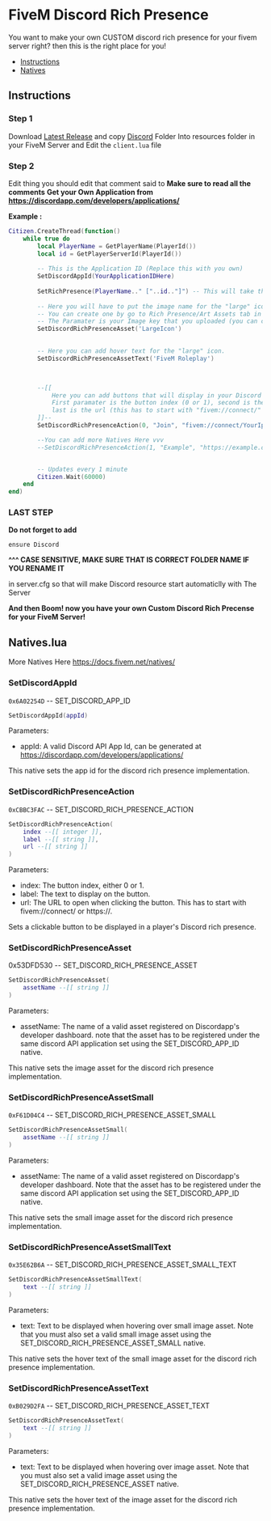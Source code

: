 # FiveM Discord Rich Presence

You want to make your own CUSTOM discord rich presence for your fivem server right?
then this is the right place for you!


- [Instructions](#Instructions)
- [Natives](#Natives.lua)

## Instructions
### Step 1
Download [Latest Release](releases) and copy [Discord](discord) Folder Into resources folder in your FiveM Server and Edit the `client.lua` file


### Step 2
Edit thing you should edit that comment said to
**Make sure to read all the comments**
**Get your Own Application from https://discordapp.com/developers/applications/**

**Example :**

```lua
Citizen.CreateThread(function()
	while true do
        local PlayerName = GetPlayerName(PlayerId())
        local id = GetPlayerServerId(PlayerId())
		
        -- This is the Application ID (Replace this with you own)
		SetDiscordAppId(YourApplicationIDHere)
		
        SetRichPresence(PlayerName.." ["..id.."]") -- This will take the player name and the Id
		
        -- Here you will have to put the image name for the "large" icon.
		-- You can create one by go to Rich Presence/Art Assets tab in your application and  click Add Image(s)
		-- The Paramater is your Image key that you uploaded (you can change it too once you upload)
		SetDiscordRichPresenceAsset('LargeIcon')
        

        -- Here you can add hover text for the "large" icon.
        SetDiscordRichPresenceAssetText('FiveM Roleplay')
       


        --[[ 
            Here you can add buttons that will display in your Discord Status,
            First paramater is the button index (0 or 1), second is the title and 
            last is the url (this has to start with "fivem://connect/" or "https://") 
        ]]--
        SetDiscordRichPresenceAction(0, "Join", "fivem://connect/YourIpHere")

		--You can add more Natives Here vvv
		--SetDiscordRichPresenceAction(1, "Example", "https://example.com")


        -- Updates every 1 minute
		Citizen.Wait(60000)
	end
end)
```

### LAST STEP
**Do not forget to add**

`ensure Discord` 

**^^^ CASE SENSITIVE, MAKE SURE THAT IS CORRECT FOLDER NAME IF YOU RENAME IT**

in server.cfg so that will make Discord resource start automaticlly with The Server

**And then Boom! now you have your own Custom Discord Rich Precense for your FiveM Server!**


## Natives.lua
More Natives Here https://docs.fivem.net/natives/
### SetDiscordAppId
`0x6A02254D`
-- SET_DISCORD_APP_ID
```lua
SetDiscordAppId(appId)
```

Parameters:
- appId: A valid Discord API App Id, can be generated at https://discordapp.com/developers/applications/

This native sets the app id for the discord rich presence implementation.

### SetDiscordRichPresenceAction
`0xCBBC3FAC`
-- SET_DISCORD_RICH_PRESENCE_ACTION
```lua
SetDiscordRichPresenceAction(
	index --[[ integer ]], 
	label --[[ string ]], 
	url --[[ string ]]
)
```

Parameters:
- index: The button index, either 0 or 1.
- label: The text to display on the button.
- url: The URL to open when clicking the button. This has to start with fivem://connect/ or https://.

Sets a clickable button to be displayed in a player's Discord rich presence.

### SetDiscordRichPresenceAsset
0x53DFD530
-- SET_DISCORD_RICH_PRESENCE_ASSET
```lua
SetDiscordRichPresenceAsset(
	assetName --[[ string ]]
)
```

Parameters:
- assetName: The name of a valid asset registered on Discordapp's developer dashboard. 	note that the asset has to be registered under the same discord API application set using 	the SET_DISCORD_APP_ID native.

This native sets the image asset for the discord rich presence implementation.

### SetDiscordRichPresenceAssetSmall
`0xF61D04C4`
-- SET_DISCORD_RICH_PRESENCE_ASSET_SMALL
```lua
SetDiscordRichPresenceAssetSmall(
	assetName --[[ string ]]
)
```

Parameters:
- assetName: The name of a valid asset registered on Discordapp's developer dashboard. Note that the asset has to be registered under the same discord API application set using the SET_DISCORD_APP_ID native.

This native sets the small image asset for the discord rich presence implementation.

### SetDiscordRichPresenceAssetSmallText
`0x35E62B6A`
-- SET_DISCORD_RICH_PRESENCE_ASSET_SMALL_TEXT
```lua
SetDiscordRichPresenceAssetSmallText(
	text --[[ string ]]
)
```

Parameters:
- text: Text to be displayed when hovering over small image asset. Note that you must also set a valid small image asset using the SET_DISCORD_RICH_PRESENCE_ASSET_SMALL native.

This native sets the hover text of the small image asset for the discord rich presence implementation.

### SetDiscordRichPresenceAssetText
`0xB029D2FA`
-- SET_DISCORD_RICH_PRESENCE_ASSET_TEXT
```lua
SetDiscordRichPresenceAssetText(
	text --[[ string ]]
)
```

Parameters:
- text: Text to be displayed when hovering over image asset. Note that you must also set a valid image asset using the SET_DISCORD_RICH_PRESENCE_ASSET native.

This native sets the hover text of the image asset for the discord rich presence implementation.
